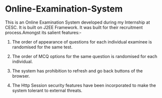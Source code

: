 # Online-Examination-System
This is an Online Examination System developed during my Internship at CESC. It is built on J2EE Framework.
It was built for their recruitment process.Amongst its salient features:-

1) The order of appearance of questions for each individual examinee is randomised for the same test.

2) The order of MCQ options for the same question is randomised for each individual.

3) The system has prohibition to refresh and go back buttons of the browser.

4) The Http Session security features have been incorporated to make the system tolerant to external threats.
